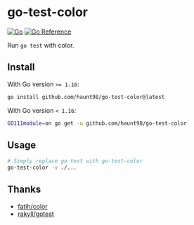 # go-test-color

[![Go](https://github.com/haunt98/go-test-color/workflows/Go/badge.svg?branch=main)](https://github.com/actions/setup-go)
[![Go Reference](https://pkg.go.dev/badge/github.com/haunt98/go-test-color.svg)](https://pkg.go.dev/github.com/haunt98/go-test-color)

Run `go test` with color.

## Install

With Go version `>= 1.16`:

```sh
go install github.com/haunt98/go-test-color@latest
```

With Go version `< 1.16`:

```sh
GO111module=on go get -u github.com/haunt98/go-test-color
```

## Usage

```sh
# Simply replace go test with go-test-color
go-test-color -v ./...
```

## Thanks

- [fatih/color](https://github.com/fatih/color)
- [rakyll/gotest](https://github.com/rakyll/gotest)
